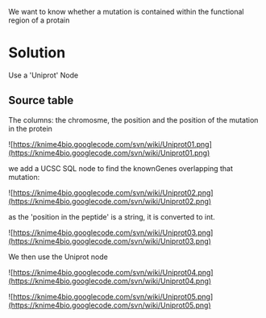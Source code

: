 We want to know whether a mutation is contained within the functional region of a protain

# Solution #

Use a 'Uniprot' Node

## Source table ##



The columns: the chromosme, the position and the position of the mutation in the protein

![https://knime4bio.googlecode.com/svn/wiki/Uniprot01.png](https://knime4bio.googlecode.com/svn/wiki/Uniprot01.png)

we add a UCSC SQL node to find the knownGenes overlapping that mutation:

![https://knime4bio.googlecode.com/svn/wiki/Uniprot02.png](https://knime4bio.googlecode.com/svn/wiki/Uniprot02.png)

as the 'position in the peptide' is a string, it is converted to int.

![https://knime4bio.googlecode.com/svn/wiki/Uniprot03.png](https://knime4bio.googlecode.com/svn/wiki/Uniprot03.png)

We then use the Uniprot node

![https://knime4bio.googlecode.com/svn/wiki/Uniprot04.png](https://knime4bio.googlecode.com/svn/wiki/Uniprot04.png)

![https://knime4bio.googlecode.com/svn/wiki/Uniprot05.png](https://knime4bio.googlecode.com/svn/wiki/Uniprot05.png)